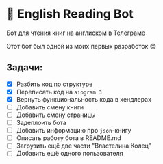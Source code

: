 # 📘 English Reading Bot
Бот для чтения книг на англиском в Телеграме

Этот бот был одной из моих первых разработок 😊

## Задачи:
- [x] Разбить код по структуре
- [x] Переписать код на `aiogram 3`
- [x] Вернуть функциональность кода в хендлерах
- [ ] Добавить смену книги
- [ ] Добавить смену страницы
- [ ] Задеплоить бота
- [ ] Добавить информацию про `json`-книгу
- [ ] Описать работу бота в README.md  
- [ ] Загрузить ещё две части "Властелина Колец"
- [ ] Добавить ещё одного пользователя
